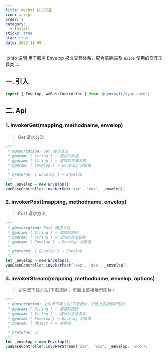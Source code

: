 ```yaml
---
title: WeChat 核心交互
icon: script
order: 2
category:
  - Install
sticky: true
star: true
date: 2022-11-09
---
```


:::info 说明
用于服务 Envelop 报文交互体系，配合前后端及 `axios` 使用的交互工具类
:::

## 一. 引入

```js
import { Envelop, wxBaseController } from '@syncsoft/sync-core';
```

## 二. Api

### 1. invokerGet(mapping, methodname, envelop)

> Get 请求方法

```js
/**
 * @Description: Get 请求方法
 * @param: { String } → 请求的路径
 * @param: { String } → 请求的方法名称
 * @param: { Envelop } → Envelop 对象值
 *
 * @returns: { Envelop } → Envelop
 */
let _envelop = new Envelop();
vueBaseController.invokerGet('xxx', 'xxx', _envelop);
```

### 2. invokerPost(mapping, methodname, envelop)

> Post 请求方法

```js
/**
 * @Description: Post 请求方法
 * @param: { String } → 请求的路径
 * @param: { String } → 请求的方法名称
 * @param: { Envelop } → Envelop 对象值
 *
 * @returns: { Envelop } → Envelop
 */
let _envelop = new Envelop();
vueBaseController.invokerPost('xxx', 'xxx', _envelop);
```

### 3. invokerStream(mapping, methodname, envelop, options)

> 文件流下载方法(下载图片，页面上直接展示图片)

```js
/**
 * @Description: 文件流下载方法(下载图片，页面上直接展示图片)
 * @param: { String } → 请求的路径
 * @param: { String } → 请求的方法名称
 * @param: { Envelop } → Envelop 对象值
 * @param: { Object } → 文件值
 *
 * @returns: 无
 */
let _envelop = new Envelop();
vueBaseController.invokerStream('xxx', 'xxx', _envelop, 'xxx');
```
